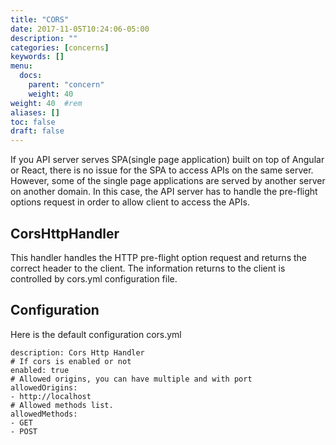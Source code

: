 ```yaml
---
title: "CORS"
date: 2017-11-05T10:24:06-05:00
description: ""
categories: [concerns]
keywords: []
menu:
  docs:
    parent: "concern"
    weight: 40
weight: 40	#rem
aliases: []
toc: false
draft: false
---
```


If you API server serves SPA(single page application) built on top of Angular
or React, there is no issue for the SPA to access APIs on the same server.
However, some of the single page applications are served by another server
on another domain. In this case, the API server has to handle the pre-flight
options request in order to allow client to access the APIs. 


## CorsHttpHandler

This handler handles the HTTP pre-flight option request and returns the correct
header to the client. The information returns to the client is controlled by
cors.yml configuration file.

## Configuration

Here is the default configuration cors.yml

```
description: Cors Http Handler
# If cors is enabled or not
enabled: true
# Allowed origins, you can have multiple and with port
allowedOrigins:
- http://localhost
# Allowed methods list. 
allowedMethods:
- GET
- POST

```


